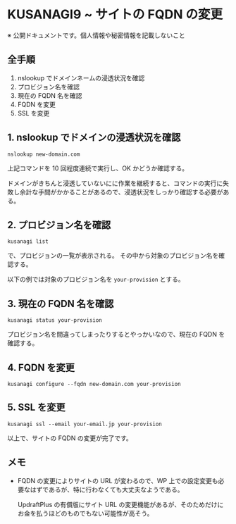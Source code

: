 # KUSANAGI9 ~ サイトの FQDN の変更

※ 公開ドキュメントです。個人情報や秘密情報を記載しないこと

## 全手順

1. nslookup でドメインネームの浸透状況を確認
1. プロビジョン名を確認
1. 現在の FQDN 名を確認
1. FQDN を変更
1. SSL を変更


## 1. nslookup でドメインの浸透状況を確認

```
nslookup new-domain.com
```

上記コマンドを 10 回程度連続で実行し、OK かどうか確認する。

ドメインがきちんと浸透していないにに作業を継続すると、コマンドの実行に失敗し余計な手間がかかることがあるので、浸透状況をしっかり確認する必要がある。


## 2. プロビジョン名を確認

```
kusanagi list
```

で、プロビジョンの一覧が表示される。
その中から対象のプロビジョン名を確認する。

以下の例では対象のプロビジョン名を `your-provision` とする。


## 3. 現在の FQDN 名を確認

```
kusanagi status your-provision
```

プロビジョン名を間違ってしまったりするとやっかいなので、現在の FQDN を確認する。


## 4. FQDN を変更

```
kusanagi configure --fqdn new-domain.com your-provision
```


## 5. SSL を変更

```
kusanagi ssl --email your-email.jp your-provision
```

以上で、サイトの FQDN の変更が完了です。


## メモ

* FQDN の変更によりサイトの URL が変わるので、WP 上での設定変更も必要なはずであるが、特に行わなくても大丈夫なようである。
  
  UpdraftPlus の有償版にサイト URL の変更機能があるが、そのためだけにお金を払うほどのものでもない可能性が高そう。
